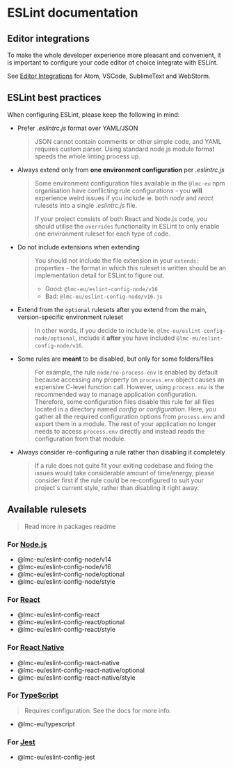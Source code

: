 # ESLint documentation

## Editor integrations

To make the whole developer experience more pleasant and convenient, it is important to configure your code editor of choice integrate with ESLint.

See [Editor Integrations](editor-integrations.md) for Atom, VSCode, SublimeText and WebStorm.

## ESLint best practices

When configuring ESLint, please keep the following in mind:

- Prefer _.eslintrc.js_ format over YAML/JSON

  > JSON cannot contain comments or other simple code, and YAML requires custom parser. Using standard node.js module format speeds the whole linting process up.

- Always extend only from **one environment configuration** per _.eslintrc.js_

  > Some environment configuration files available in the `@lmc-eu` npm organisation have conflicting rule configurations - you **will** experience weird issues if you include ie. both _node_ and _react_ rulesets into a single _.eslintrc.js_ file.
  >
  > If your project consists of both React and Node.js code, you should utilise the `overrides` functionality in ESLint to only enable one environment ruleset for each type of code.

- Do not include extensions when extending

  > You should not include the file extension in your `extends:` properties - the format in which this ruleset is written should be an implementation detail for ESLint to figure out.
  >
  > - Good: `@lmc-eu/eslint-config-node/v16`
  > - Bad: `@lmc-eu/eslint-config-node/v16.js`

- Extend from the `optional` rulesets after you extend from the main, version-specific environment ruleset

  > In other words, if you decide to include ie. `@lmc-eu/eslint-config-node/optional`, include it **after** you have included `@lmc-eu/eslint-config-node/v16`.

- Some rules are **meant** to be disabled, but only for some folders/files

  > For example, the rule `node/no-process-env` is enabled by default because accessing any property on `process.env` object causes an expensive C-level function call. However, using `process.env` is the recommended way to manage application configuration. Therefore, some configuration files disable this rule for all files located in a directory named _config_ or _configuration_. Here, you gather all the required configuration options from `process.env` and export them in a module. The rest of your application no longer needs to access `process.env` directly and instead reads the configuration from that module.

- Always consider re-configuring a rule rather than disabling it completely
  > If a rule does not quite fit your exiting codebase and fixing the issues would take considerable amount of time/energy, please consider first if the rule could be re-configured to suit your project's current style, rather than disabling it right away.

## Available rulesets

> Read more in packages readme

### For [Node.js][nodejs-docs]

- @lmc-eu/eslint-config-node/v14
- @lmc-eu/eslint-config-node/v16
- @lmc-eu/eslint-config-node/optional
- @lmc-eu/eslint-config-node/style

### For [React][react-docs]

- @lmc-eu/eslint-config-react
- @lmc-eu/eslint-config-react/optional
- @lmc-eu/eslint-config-react/style

### For [React Native][react-native-docs]

- @lmc-eu/eslint-config-react-native
- @lmc-eu/eslint-config-react-native/optional
- @lmc-eu/eslint-config-react-native/style

### For [TypeScript][typescript-docs]

> Requires configuration. See the docs for more info.

- @lmc-eu/typescript

### For [Jest][jest-docs]

- @lmc-eu/eslint-config-jest

[nodejs-docs]: ../../packages/eslint-config-node
[react-docs]: ../../packages/eslint-config-react
[react-native-docs]: ../../packages/eslint-config-react-native
[typescript-docs]: ../../packages/eslint-config-typescript
[jest-docs]: ../../packages/eslint-config-jest
